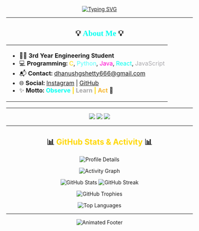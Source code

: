 <!--
2025 Futuristic GitHub Profile: Flawless alignment, working animations, and modern badges.
-->

<p align="center">
  <a href="https://github.com/DZ1shetty">
    <img src="https://readme-typing-svg.demolab.com?font=Orbitron&weight=900&size=44&pause=2000&color=00FFF0,FFD700,00FFFF,FFFFFF,AAA9AD,8A8A8A,54FFFD,FF00CC&background=00000000&center=true&vCenter=true&width=900&lines=I+am+Dhanush+G+Shetty;Observe+++++++|+++++++Learn+++++++|+++++++Act" alt="Typing SVG" />
  </a>
</p>

---

<h2 align="center">💡 <span style="color:#00FFF0;font-family:Orbitron;">About Me</span> 💡</h2>

<div align="center">

<table>
<tr>
<td>
<ul>
  <li>🧑‍🎓 <b>3rd Year Engineering Student</b></li>
  <li>💻 <b>Programming:</b> <span style="color:#FFD700;">C</span>, <span style="color:#54FFFD;">Python</span>, <span style="color:#FF00CC;">Java</span>, <span style="color:#00FFF0;">React</span>, <span style="color:#AAA9AD;">JavaScript</span></li>
  <li>📬 <b>Contact:</b> <a href="mailto:dhanushgshetty666@gmail.com">dhanushgshetty666@gmail.com</a></li>
  <li>🌐 <b>Social:</b> <a href="https://www.instagram.com/dhanu_shetty1105/">Instagram</a> | <a href="https://github.com/DZ1shetty">GitHub</a></li>
  <li>✨ <b>Motto:</b>
    <span style="color:#00FFF0;font-weight:700;">Observe</span>
    <span style="color:#FFD700;font-weight:700;">|</span>
    <span style="color:#A5A5A5;font-weight:700;">Learn</span>
    <span style="color:#FFD700;font-weight:700;">|</span>
    <span style="color:#F7B731;font-weight:700;">Act</span> 🚀
  </li>
</ul>
</td>
</tr>
</table>

</div>

---

<p align="center">
  <!-- Modern animated badges -->
  <img src="https://img.shields.io/badge/Year-2025-00FFF0?style=for-the-badge&logo=github" />
  <img src="https://img.shields.io/badge/Coding%20Level-Quantum%20%F0%9F%A4%96-FFD700?style=for-the-badge" />
  <img src="https://img.shields.io/badge/Motto-Observe%20%7C%20Learn%20%7C%20Act-54FFFD?style=for-the-badge" />
</p>

---

<h2 align="center">📊 <span style="color:#FFD700;">GitHub Stats & Activity</span> 📊</h2>

<p align="center">
  <img src="https://github-profile-summary-cards.vercel.app/api/cards/profile-details?username=DZ1shetty&theme=github_dark_dimmed" alt="Profile Details" />
</p>

<p align="center">
  <img src="https://github-readme-activity-graph.cyclic.app/graph?username=DZ1shetty&theme=react-dark" alt="Activity Graph" />
</p>

<p align="center">
  <img src="https://github-readme-stats.vercel.app/api?username=DZ1shetty&show_icons=true&theme=radical&hide_title=true&count_private=true&custom_title=GitHub+Stats" alt="GitHub Stats" />
  <img src="https://streak-stats.demolab.com/?user=DZ1shetty&theme=radical" alt="GitHub Streak" />
</p>

<p align="center">
  <img src="https://github-profile-trophy.vercel.app/?username=DZ1shetty&theme=discord&row=1&column=7&no-frame=true&margin-w=5&margin-h=5" alt="GitHub Trophies" />
</p>

<p align="center">
  <img src="https://github-readme-stats.vercel.app/api/top-langs/?username=DZ1shetty&layout=compact&theme=radical" alt="Top Languages" />
</p>

---

<p align="center">
  <!-- Subtle animated footer using SVG capsule -->
  <img src="https://capsule-render.vercel.app/api?type=wave&height=120&section=footer&color=FFD700&animation=twinkling&fontSize=30&text=Thanks+for+Visiting!+Have+a+great+day!+🚀&fontAlignY=45" alt="Animated Footer" />
</p>
